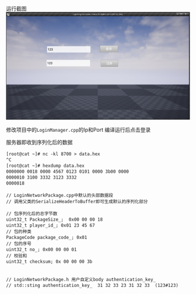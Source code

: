 运行截图
![](https://github.com/HiganFish/UE4NetworkComponentSample/blob/master/IMAGES/run.png)

修改项目中的`LoginManager.cpp`的Ip和Port 编译运行后点击登录

服务器即收到序列化后的数据

```
[root@cat ~]# nc -kl 8700 > data.hex
^C
[root@cat ~]# hexdump data.hex 
0000000 0018 0000 4567 0123 0101 0000 3b00 0000
0000010 3100 3332 3123 3332                    
0000018

// LoginNetworkPackage.cpp中默认的头部数据段
// 调用父类的SerializeHeaderToBuffer即可生成默认的序列化部分

// 包序列化后的总字节数
uint32_t PackageSize_;  0x00 00 00 18
uint32_t player_id_; 0x01 23 45 67
// 包的种类
PackageCode package_code_; 0x01
// 包的序号
uint32_t no_; 0x00 00 00 01
// 校验和
uint32_t checksum; 0x 00 00 00 3b


// LoginNetworkPackage.h 用户自定义body authentication_key_
// std::sting authentication_key_  31 32 33 23 31 32 33  (123#123)
```
